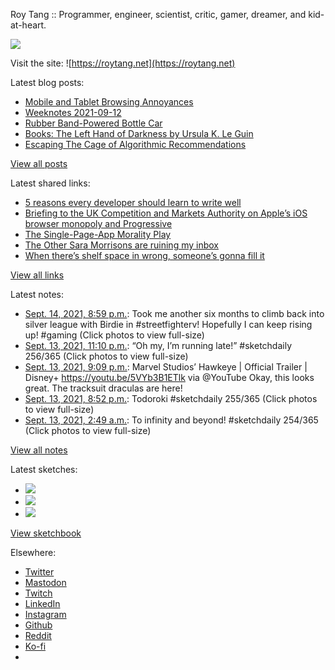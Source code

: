Roy Tang :: Programmer, engineer, scientist, critic, gamer, dreamer, and kid-at-heart.

![](https://roytang.net/static/img/profile.jpg)

Visit the site: ![https://roytang.net](https://roytang.net)

Latest blog posts:

- [Mobile and Tablet Browsing Annoyances](https://roytang.net/2021/09/mobile-tablet-annoyances/)
- [Weeknotes 2021-09-12](https://roytang.net/2021/09/weeknotes-2021-09-12/)
- [Rubber Band-Powered Bottle Car](https://roytang.net/2021/09/rubber-band-bottle-car/)
- [Books: The Left Hand of Darkness by Ursula K. Le Guin](https://roytang.net/2021/09/lhod/)
- [Escaping The Cage of Algorithmic Recommendations](https://roytang.net/2021/09/cage-recommendations/)

[View all posts](https://roytang.net/blog)

Latest shared links:

- [5 reasons every developer should learn to write well](https://roytang.net/2021/09/5-reasons-every-developer-should-learn-to-write-well/)
- [Briefing to the UK Competition and Markets Authority on Apple’s iOS browser monopoly and Progressive](https://roytang.net/2021/09/e70d9944158e48f21f45880e61981adc/)
- [The Single-Page-App Morality Play](https://roytang.net/2021/09/the-single-page-app-morality-play/)
- [The Other Sara Morrisons are ruining my inbox](https://roytang.net/2021/09/the-other-sara-morrisons-are-ruining-my-inbox/)
- [When there’s shelf space in wrong, someone’s gonna fill it](https://roytang.net/2021/09/when-theres-shelf-space-in-wrong-someones-gonna-fill-it/)

[View all links](https://roytang.net/links)

Latest notes:

- [Sept. 14, 2021, 8:59 p.m.](https://roytang.net/2021/09/1437762927289720837/): Took me another six months to climb back into silver league with Birdie in #streetfighterv! Hopefully I can keep rising up! #gaming (Click photos to view full-size)
- [Sept. 13, 2021, 11:10 p.m.](https://roytang.net/2021/09/1437433432389259271/): “Oh my, I’m running late!” #sketchdaily 256/365 (Click photos to view full-size)
- [Sept. 13, 2021, 9:09 p.m.](https://roytang.net/2021/09/1437402945243344898/): Marvel Studios’ Hawkeye | Official Trailer | Disney+ https://youtu.be/5VYb3B1ETlk via @YouTube Okay, this looks great. The tracksuit draculas are here!
- [Sept. 13, 2021, 8:52 p.m.](https://roytang.net/2021/09/1437398804966244354/): Todoroki #sketchdaily 255/365 (Click photos to view full-size)
- [Sept. 13, 2021, 2:49 a.m.](https://roytang.net/2021/09/1437126341149683713/): To infinity and beyond! #sketchdaily 254/365 (Click photos to view full-size)

[View all notes](https://roytang.net/notes)

Latest sketches:


- ![](https://roytang.net/media/cache/cc/d2/ccd225732ca250a7663fb3966eda5f42.jpg)
- ![](https://roytang.net/media/cache/1d/00/1d00ee30d2e22d7ecfaa2b65adaa81b8.jpg)
- ![](https://roytang.net/media/cache/f4/a0/f4a08aa94bc3034684b163619a875402.jpg)

[View sketchbook](https://roytang.net/albums/sketchbook)


Elsewhere:

- [Twitter](https://twitter.com/roytang)
- [Mastodon](https://mastodon.technology/@roytang)
- [Twitch](https://twitch.tv/twitchyroy)
- [LinkedIn](https://www.linkedin.com/in/roytang)
- [Instagram](https://instagram.com/roytang0400)
- [Github](https://github.com/roytang)
- [Reddit](https://reddit.com/u/hungryroy)
- [Ko-fi](https://ko-fi.com/roytang)
- [](mailto:hello@roytang.net)